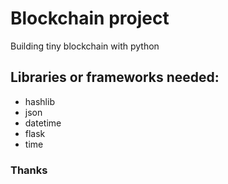 # Blockchain project 
Building tiny blockchain with python

## Libraries or frameworks needed: 

- hashlib
- json
- datetime
- flask 
- time

### Thanks 
